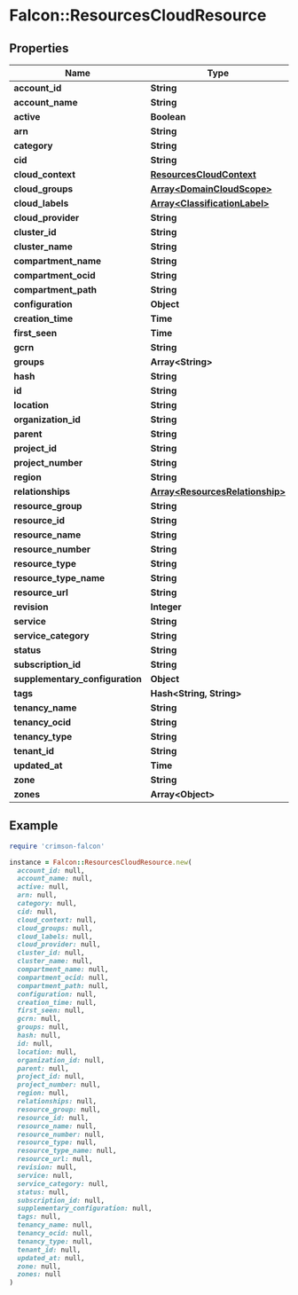 # Falcon::ResourcesCloudResource

## Properties

| Name | Type | Description | Notes |
| ---- | ---- | ----------- | ----- |
| **account_id** | **String** |  | [optional] |
| **account_name** | **String** |  | [optional] |
| **active** | **Boolean** |  | [optional] |
| **arn** | **String** |  | [optional] |
| **category** | **String** |  | [optional] |
| **cid** | **String** |  | [optional] |
| **cloud_context** | [**ResourcesCloudContext**](ResourcesCloudContext.md) |  | [optional] |
| **cloud_groups** | [**Array&lt;DomainCloudScope&gt;**](DomainCloudScope.md) |  | [optional] |
| **cloud_labels** | [**Array&lt;ClassificationLabel&gt;**](ClassificationLabel.md) |  | [optional] |
| **cloud_provider** | **String** |  | [optional] |
| **cluster_id** | **String** |  | [optional] |
| **cluster_name** | **String** |  | [optional] |
| **compartment_name** | **String** |  | [optional] |
| **compartment_ocid** | **String** |  | [optional] |
| **compartment_path** | **String** |  | [optional] |
| **configuration** | **Object** |  | [optional] |
| **creation_time** | **Time** |  | [optional] |
| **first_seen** | **Time** |  | [optional] |
| **gcrn** | **String** |  | [optional] |
| **groups** | **Array&lt;String&gt;** |  | [optional] |
| **hash** | **String** |  | [optional] |
| **id** | **String** |  | [optional] |
| **location** | **String** |  | [optional] |
| **organization_id** | **String** |  | [optional] |
| **parent** | **String** |  | [optional] |
| **project_id** | **String** |  | [optional] |
| **project_number** | **String** |  | [optional] |
| **region** | **String** |  | [optional] |
| **relationships** | [**Array&lt;ResourcesRelationship&gt;**](ResourcesRelationship.md) |  | [optional] |
| **resource_group** | **String** |  | [optional] |
| **resource_id** | **String** |  | [optional] |
| **resource_name** | **String** |  | [optional] |
| **resource_number** | **String** |  | [optional] |
| **resource_type** | **String** |  | [optional] |
| **resource_type_name** | **String** |  | [optional] |
| **resource_url** | **String** |  | [optional] |
| **revision** | **Integer** |  | [optional] |
| **service** | **String** |  | [optional] |
| **service_category** | **String** |  | [optional] |
| **status** | **String** |  | [optional] |
| **subscription_id** | **String** |  | [optional] |
| **supplementary_configuration** | **Object** |  | [optional] |
| **tags** | **Hash&lt;String, String&gt;** |  | [optional] |
| **tenancy_name** | **String** |  | [optional] |
| **tenancy_ocid** | **String** |  | [optional] |
| **tenancy_type** | **String** |  | [optional] |
| **tenant_id** | **String** |  | [optional] |
| **updated_at** | **Time** |  | [optional] |
| **zone** | **String** |  | [optional] |
| **zones** | **Array&lt;Object&gt;** |  | [optional] |

## Example

```ruby
require 'crimson-falcon'

instance = Falcon::ResourcesCloudResource.new(
  account_id: null,
  account_name: null,
  active: null,
  arn: null,
  category: null,
  cid: null,
  cloud_context: null,
  cloud_groups: null,
  cloud_labels: null,
  cloud_provider: null,
  cluster_id: null,
  cluster_name: null,
  compartment_name: null,
  compartment_ocid: null,
  compartment_path: null,
  configuration: null,
  creation_time: null,
  first_seen: null,
  gcrn: null,
  groups: null,
  hash: null,
  id: null,
  location: null,
  organization_id: null,
  parent: null,
  project_id: null,
  project_number: null,
  region: null,
  relationships: null,
  resource_group: null,
  resource_id: null,
  resource_name: null,
  resource_number: null,
  resource_type: null,
  resource_type_name: null,
  resource_url: null,
  revision: null,
  service: null,
  service_category: null,
  status: null,
  subscription_id: null,
  supplementary_configuration: null,
  tags: null,
  tenancy_name: null,
  tenancy_ocid: null,
  tenancy_type: null,
  tenant_id: null,
  updated_at: null,
  zone: null,
  zones: null
)
```

